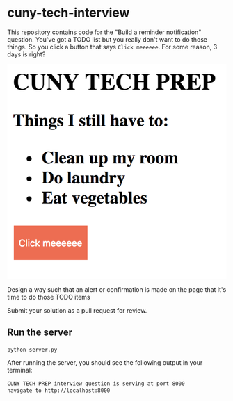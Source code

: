 # cuny-tech-interview


This repository contains code for the "Build a reminder notification" question. 
You've got a TODO list but you really don't want to do those things. So you click 
a button that says `Click meeeeee`. For some reason, 3 days is right?

![image](./assets/demo.png)


Design a way such that an alert or confirmation is made on the page 
that it's time to do those TODO items

Submit your solution as a pull request for review. 

## Run the server 

`python server.py`

After running the server, you should see the following output in your terminal:

```
CUNY TECH PREP interview question is serving at port 8000
navigate to http://localhost:8000
```